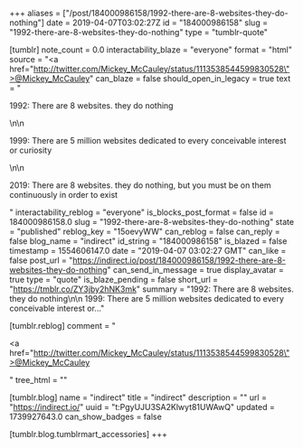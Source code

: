 +++
aliases = ["/post/184000986158/1992-there-are-8-websites-they-do-nothing"]
date = 2019-04-07T03:02:27Z
id = "184000986158"
slug = "1992-there-are-8-websites-they-do-nothing"
type = "tumblr-quote"

[tumblr]
note_count = 0.0
interactability_blaze = "everyone"
format = "html"
source = "<a href=\"http://twitter.com/Mickey_McCauley/status/1113538544599830528\">@Mickey_McCauley</a>"
can_blaze = false
should_open_in_legacy = true
text = "<p>1992: There are 8 websites. they do nothing</p>\n\n<p>1999: There are 5 million websites dedicated to every conceivable interest or curiosity</p>\n\n<p>2019: There are 8 websites. they do nothing, but you must be on them continuously in order to exist</p>"
interactability_reblog = "everyone"
is_blocks_post_format = false
id = 184000986158.0
slug = "1992-there-are-8-websites-they-do-nothing"
state = "published"
reblog_key = "15oevyWW"
can_reblog = false
can_reply = false
blog_name = "indirect"
id_string = "184000986158"
is_blazed = false
timestamp = 1554606147.0
date = "2019-04-07 03:02:27 GMT"
can_like = false
post_url = "https://indirect.io/post/184000986158/1992-there-are-8-websites-they-do-nothing"
can_send_in_message = true
display_avatar = true
type = "quote"
is_blaze_pending = false
short_url = "https://tmblr.co/ZY3jby2hNK3mk"
summary = "1992: There are 8 websites. they do nothing\n\n 1999: There are 5 million websites dedicated to every conceivable interest or..."

[tumblr.reblog]
comment = "<p><a href=\"http://twitter.com/Mickey_McCauley/status/1113538544599830528\">@Mickey_McCauley</a></p>"
tree_html = ""

[tumblr.blog]
name = "indirect"
title = "indirect"
description = ""
url = "https://indirect.io/"
uuid = "t:PgyUJU3SA2Klwyt81UWAwQ"
updated = 1739927643.0
can_show_badges = false

[tumblr.blog.tumblrmart_accessories]
+++
